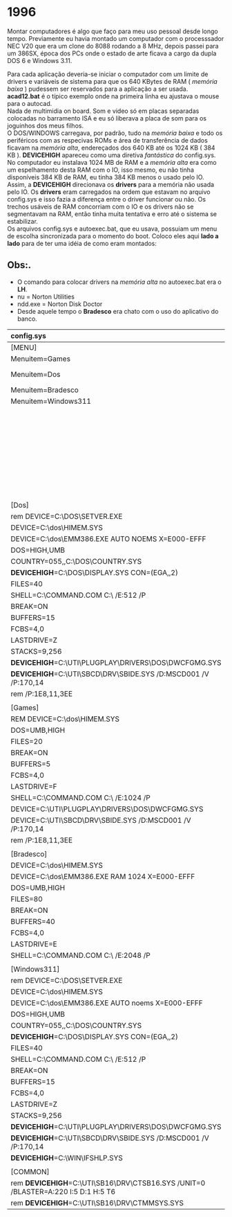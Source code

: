 # 1996

Montar computadores é algo que faço para meu uso pessoal desde longo tempo.
Previamente eu havia montado um computador com o processsador NEC V20 que era um clone do 8088 rodando a 8 MHz, depois passei para um 386SX, época dos PCs onde o estado de arte ficava a cargo da dupla DOS 6 e Windows 3.11.

Para cada aplicação deveria-se iniciar o computador com um limite de drivers e variáveis de sistema para que os 640 KBytes de RAM ( *memória baixa* ) pudessem ser reservados para a aplicação a ser usada.
<br /> **acad12.bat** é o típico exemplo onde na primeira linha eu ajustava o mouse para o autocad.
<br />Nada de multimidia on board. Som e video só em placas separadas colocadas no barramento ISA e eu só liberava a placa de som para os joguinhos dos meus filhos.
<br />O DOS/WINDOWS carregava, por padrão, tudo na *memória baixa* e todo os periféricos com as respecivas ROMs e área de transferência de dados ficavam na *memória alta*, endereçados dos 640 KB até os 1024 KB ( 384 KB ).
**DEVICEHIGH** apareceu como uma diretiva *fantástica* do config.sys. No computador eu instalava 1024 MB de RAM e a *memória alta* era como um espelhamento desta RAM com o IO, isso mesmo, eu não tinha disponíveis 384 KB de RAM, eu tinha 384 KB menos o usado pelo IO. Assim, a **DEVICEHIGH** direcionava os **drivers** para a memória não usada pelo IO.
Os **drivers** eram carregados na ordem que estavam no arquivo config.sys e isso fazia a diferença entre o driver funcionar ou não. Os trechos usáveis de RAM concorriam com o IO e os drivers não se segmentavam na RAM, então tinha muita tentativa e erro até o sistema se estabilizar.
<br />Os arquivos config.sys e autoexec.bat, que eu usava, possuiam um menu de escolha sincronizada para o momento do boot. Coloco eles aqui **lado a lado** para de ter uma idéia de como eram montados:

## Obs:.

- O comando para colocar drivers na *memória alta* no autoexec.bat era o **LH**.
- nu = Norton Utilities
- ndd.exe = Norton Disk Doctor
- Desde aquele tempo o **Bradesco** era chato com o uso do aplicativo do banco.

|config.sys|autoexec.bat|
|:-|:-|
|[MENU]|@ECHO Off|
|Menuitem=Games|VERIFY=ON|
|Menuitem=Dos|PATH C:\DOS;C:\WIN;C:\SOFW\EXCEL;C:\;C:\UTI\NU;C:\UTI\ZIP;C:\UTI\DOS|
|Menuitem=Bradesco|PROMPT $P$G|
|Menuitem=Windows311|SET TEMP=c:\dos\tmp|
||c:|
||cd\dos\tmp|
||c:\dos\attrib -r|
||del *.tmp|
||del ~*.*|
||cd\|
||c:\uti\nu\ndd /quick|
||GOTO %CONFIG%|
|||
|[Dos]|:Dos|
|rem DEVICE=C:\DOS\SETVER.EXE|MODE CON CODEPAGE PREPARE=((850) C:\DOS\EGA.CPI)|
|DEVICE=C:\dos\HIMEM.SYS|MODE CON CODEPAGE SELECT=850|
|DEVICE=C:\dos\EMM386.EXE AUTO NOEMS X=E000-EFFF|SET SOUND=C:\UTI\SB16|
|DOS=HIGH,UMB|SET BLASTER=A220 I5 D1 H5 P330 E620 T6|
|COUNTRY=055,,C:\DOS\COUNTRY.SYS|SET MIDI=SYNTH:1 MAP:E MODE:0|
|**DEVICEHIGH**=C:\DOS\DISPLAY.SYS CON=(EGA,,2)|c:\UTI\SB16\DIAGNOSE /S|
|FILES=40|C:\UTI\SB16\AWEUTIL /S|
|SHELL=C:\COMMAND.COM C:\ /E:512 /P|C:\UTI\SB16\MIXERSET /P /Q|
|BREAK=ON|**LH** C:\uti\sbcd\drv\MSCDEX.EXE /D:MSCD001 /M:8 /V /E /S /L:E|
|BUFFERS=15|C:\dos\SMARTDRV.EXE /X 2048 128|
|FCBS=4,0|c:\uti\vir\vshield /lock /only A: /bootaccess /noexpire|
|LASTDRIVE=Z|c:\uti\sb16\ct3dse on|
|STACKS=9,256|rem lh c:\uti\mou\gmouse *41|
|**DEVICEHIGH**=C:\UTI\PLUGPLAY\DRIVERS\DOS\DWCFGMG.SYS|GOTO END|
|**DEVICEHIGH**=C:\UTI\SBCD\DRV\SBIDE.SYS /D:MSCD001 /V /P:170,14||
|rem /P:1E8,11,3EE||
|||
|[Games]|:Games|
|REM DEVICE=C:\dos\HIMEM.SYS|SET SOUND=C:\UTI\SB16|
|DOS=UMB,HIGH|SET BLASTER=A220 I5 D1 H5 P330 E620 T6|
|FILES=20|SET MIDI=SYNTH:1 MAP:E MODE:0|
|BREAK=ON|C:\UTI\SB16\DIAGNOSE /S|
|BUFFERS=5|C:\UTI\SB16\AWEUTIL /S|
|FCBS=4,0|C:\UTI\SB16\MIXERSET /P /Q|
|LASTDRIVE=F|**LH** C:\uti\sbcd\drv\MSCDEX.EXE /D:MSCD001 /M:4 /V /E /S /L:E|
|SHELL=C:\COMMAND.COM C:\ /E:1024 /P|rem c:\uti\mou\gmouse *41|
|DEVICE=C:\UTI\PLUGPLAY\DRIVERS\DOS\DWCFGMG.SYS|c:\uti\sb16\ct3dse on|
|DEVICE=C:\UTI\SBCD\DRV\SBIDE.SYS /D:MSCD001 /V /P:170,14|cd\gam|
|rem /P:1E8,11,3EE|GOTO END|
|||
|[Bradesco]|:Bradesco|
|DEVICE=C:\dos\HIMEM.SYS|lh c:\uti\mou\gmouse *41|
|DEVICE=C:\dos\EMM386.EXE RAM 1024 X=E000-EFFF|cd\bradesco|
|DOS=UMB,HIGH|GOTO END|
|FILES=80||
|BREAK=ON||
|BUFFERS=40||
|FCBS=4,0||
|LASTDRIVE=E||
|SHELL=C:\COMMAND.COM C:\ /E:2048 /P||
|||
|[Windows311]|:Windows311|
|rem DEVICE=C:\DOS\SETVER.EXE|MODE CON CODEPAGE PREPARE=((850) C:\DOS\EGA.CPI)|
|DEVICE=C:\dos\HIMEM.SYS|MODE CON CODEPAGE SELECT=850|
|DEVICE=C:\dos\EMM386.EXE AUTO noems X=E000-EFFF|SET SOUND=C:\UTI\SB16|
|DOS=HIGH,UMB|SET BLASTER=A220 I5 D1 H5 P330 E620 T6|
|COUNTRY=055,,C:\DOS\COUNTRY.SYS|SET MIDI=SYNTH:1 MAP:E MODE:0|
|**DEVICEHIGH**=C:\DOS\DISPLAY.SYS CON=(EGA,,2)|C:\UTI\SB16\DIAGNOSE /S /W=C:\WIN|
|FILES=40|C:\UTI\SB16\AWEUTIL /S|
|SHELL=C:\COMMAND.COM C:\ /E:512 /P|C:\UTI\SB16\MIXERSET /P /Q|
|BREAK=ON|**LH** C:\uti\sbcd\drv\MSCDEX.EXE /D:MSCD001 /M:16 /V /E /S /L:E|
|BUFFERS=15|C:\dos\SMARTDRV.EXE /X 4096 4096|
|FCBS=4,0|c:\uti\vir\vshield /lock /only A: /bootaccess|
|LASTDRIVE=Z|c:\uti\sb16\ct3dse on|
|STACKS=9,256|rem lh c:\uti\mou\gmouse *41|
|**DEVICEHIGH**=C:\UTI\PLUGPLAY\DRIVERS\DOS\DWCFGMG.SYS|win|
|**DEVICEHIGH**=C:\UTI\SBCD\DRV\SBIDE.SYS /D:MSCD001 /V /P:170,14|GOTO END|
|**DEVICEHIGH**=C:\WIN\IFSHLP.SYS||
|||
|[COMMON]||
|rem **DEVICEHIGH**=C:\UTI\SB16\DRV\CTSB16.SYS /UNIT=0 /BLASTER=A:220 I:5 D:1 H:5 T6||
|rem **DEVICEHIGH**=C:\UTI\SB16\DRV\CTMMSYS.SYS|:END|
